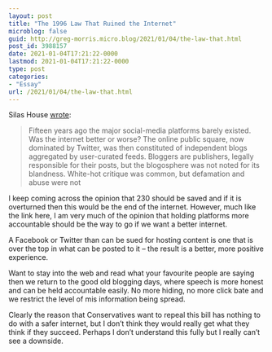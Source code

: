 ```yaml
---
layout: post
title: "The 1996 Law That Ruined the Internet"
microblog: false
guid: http://greg-morris.micro.blog/2021/01/04/the-law-that.html
post_id: 3988157
date: 2021-01-04T17:21:22-0000
lastmod: 2021-01-04T17:21:22-0000
type: post
categories:
- "Essay"
url: /2021/01/04/the-law-that.html
---
```

<!--kg-card-begin: html--><p>Silas House <a href="https://www.theatlantic.com/ideas/archive/2021/01/trump-fighting-section-230-wrong-reason/617497/">wrote</a>:</p>
<blockquote><p>Fifteen years ago the major social-media platforms barely existed. Was the internet better or worse? The online public square, now dominated by Twitter, was then constituted of independent blogs aggregated by user-curated feeds. Bloggers are publishers, legally responsible for their posts, but the blogosphere was not noted for its blandness. White-hot critique was common, but defamation and abuse were not</p></blockquote>
<p>I keep coming across the opinion that 230 should be saved and if it is overturned then this would be the end of the internet. However, much like the link here, I am very much of the opinion that holding platforms more accountable should be the way to go if we want a better internet.</p>
<p>A Facebook or Twitter than can be sued for hosting content is one that is over the top in what can be posted to it – the result is a better, more positive experience.</p>
<p>Want to stay into the web and read what your favourite people are saying then we return to the good old blogging days, where speech is more honest and can be held accountable easily. No more hiding, no more click bate and we restrict the level of mis information being spread.</p>
<p>Clearly the reason that Conservatives want to repeal this bill has nothing to do with a safer internet, but I don’t think they would really get what they think if they succeed. Perhaps I don’t understand this fully but I really can’t see a downside.</p>
<!--kg-card-end: html-->
